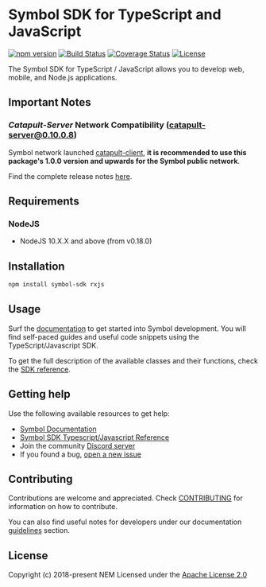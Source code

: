 # Symbol SDK for TypeScript and JavaScript

[![npm version](https://badge.fury.io/js/symbol-sdk.svg)](https://badge.fury.io/js/symbol-sdk)
[![Build Status](https://api.travis-ci.com/nemtech/symbol-sdk-typescript-javascript.svg?branch=main)](https://travis-ci.com/nemtech/symbol-sdk-typescript-javascript)
[![Coverage Status](https://coveralls.io/repos/github/nemtech/symbol-sdk-typescript-javascript/badge.svg)](https://coveralls.io/github/nemtech/symbol-sdk-typescript-javascript?branch=travis-ci)
[![License](https://img.shields.io/badge/License-Apache%202.0-blue.svg)](https://opensource.org/licenses/Apache-2.0)

The Symbol SDK for TypeScript / JavaScript allows you to develop web, mobile, and Node.js applications.

## Important Notes

### _Catapult-Server_ Network Compatibility (catapult-server@0.10.0.8)

Symbol network launched [catapult-client](https://github.com/symbol/catapult-client/releases/tag/v1.0.0.0), **it is recommended to use this package's 1.0.0 version and upwards for the Symbol public network**.

Find the complete release notes [here](CHANGELOG.md).

## Requirements

### NodeJS

- NodeJS 10.X.X and above (from v0.18.0)

## Installation

```bash
npm install symbol-sdk rxjs
```

## Usage

Surf the [documentation][docs] to get started into Symbol development.
You will find self-paced guides and useful code snippets using the TypeScript/Javascript SDK.

To get the full description of the available classes and their functions, check the [SDK reference][sdk-ref].

## Getting help

Use the following available resources to get help:

- [Symbol Documentation][docs]
- [Symbol SDK Typescript/Javascript Reference][sdk-ref]
- Join the community [Discord server][discord]
- If you found a bug, [open a new issue][issues]

## Contributing

Contributions are welcome and appreciated.
Check [CONTRIBUTING](CONTRIBUTING.md) for information on how to contribute.

You can also find useful notes for developers under our documentation [guidelines][guidelines] section.

## License

Copyright (c) 2018-present NEM
Licensed under the [Apache License 2.0](LICENSE)

[self]: https://github.com/symbol/symbol-sdk-typescript-javascript
[docs]: http://docs.symbolplatform.com/getting-started/setup-workstation.html
[issues]: https://github.com/symbol/symbol-sdk-typescript-javascript/issues
[sdk-ref]: https://docs.symbolplatform.com/references/typescript-sdk.html
[guidelines]: https://docs.symbolplatform.com/contribute/contributing.html#sdk
[discord]: https://discord.com/invite/xymcity
